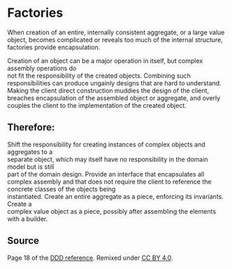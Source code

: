 # Factories

When	creation	of	an	entire,	internally	consistent	aggregate,	or	a	large	value	object,	becomes	
complicated	or	reveals	too	much	of	the	internal	structure,	factories	provide	encapsulation.

Creation	of	an	object	can	be	a	major	operation	in	itself,	but	complex	assembly	operations	do	
not	fit	the	responsibility	of	the	created	objects.	Combining	such	responsibilities	can	produce	
ungainly	designs	that	are	hard	to	understand.	Making	the	client	direct	construction	muddies	
the	design	of	 the	client,	breaches	encapsulation	of	 the	assembled	object	or	aggregate,	and	
overly	couples	the	client	to	the	implementation	of	the	created	object.
## Therefore:

Shift	 the	 responsibility	 for	 creating	 instances	 of	 complex	 objects	 and	 aggregates	 to	 a	
separate	 object,	 which	 may	 itself	 have	 no	 responsibility	 in	 the	 domain	 model	 but	 is	 still	
part	of	the	domain	design.	Provide	an	interface	that	encapsulates	all	complex	assembly	and	
that	 does	 not	 require	 the	 client	 to	 reference	 the	 concrete	 classes	 of	 the	 objects	 being	
instantiated.	 Create	 an	 entire	 aggregate	 as	 a	 piece,	 enforcing	 its	 invariants.	 Create	 a	
complex	value	object	as	a	piece,	possibly	after	assembling	the	elements	with	a	builder.	

## Source

Page 18 of the [DDD reference](http://domainlanguage.com/wp-content/uploads/2016/05/DDD_Reference_2015-03.pdf). Remixed under [CC BY 4.0](https://creativecommons.org/licenses/by/4.0/legalcode).
